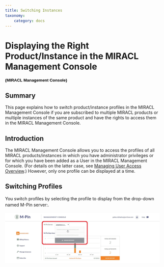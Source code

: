 ```yaml
---
title: Switching Instances
taxonomy:
    category: docs
---
```


Displaying the Right Product/Instance in the MIRACL Management Console
======================================================================

**<span style="font-size:10.0pt;line-height:106%;font-family:
&quot;Verdana&quot;,sans-serif;color:black;background:white">(MIRACL Management Console)</span>**

Summary
-------

This page explains how to switch product/instance profiles in the MIRACL Management Console if you are subscribed to multiple MIRACL products or multiple instances of the same product and have the rights to access them in the MIRACL Management Console.

Introduction
------------

The MIRACL Management Console allows you to access the profiles of all MIRACL products/instances in which you have administrator privileges or for which you have been added as a User in the MIRACL Management Console. (For details on the latter case, see [Managing User Access Overview](#).) However, only one profile can be displayed at a time.

Switching Profiles
------------------

You switch profiles by selecting the profile to display from the <span style="line-height: 19.2000007629395px;">drop-down named </span>M-Pin server:<span style="line-height: 1.6em;">.</span>

![Switching to another MIRACL product](/images/screenshot_17(2).jpg?dc=201507221225-75)